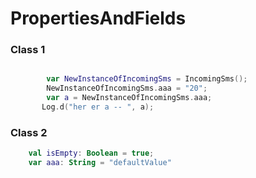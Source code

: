 # PropertiesAndFields




### Class 1

```kotlin

        var NewInstanceOfIncomingSms = IncomingSms();
        NewInstanceOfIncomingSms.aaa = "20";
        var a = NewInstanceOfIncomingSms.aaa;
       Log.d("her er a -- ", a);
``` 


### Class 2

```kotlin
    val isEmpty: Boolean = true;
    var aaa: String = "defaultValue"
```
